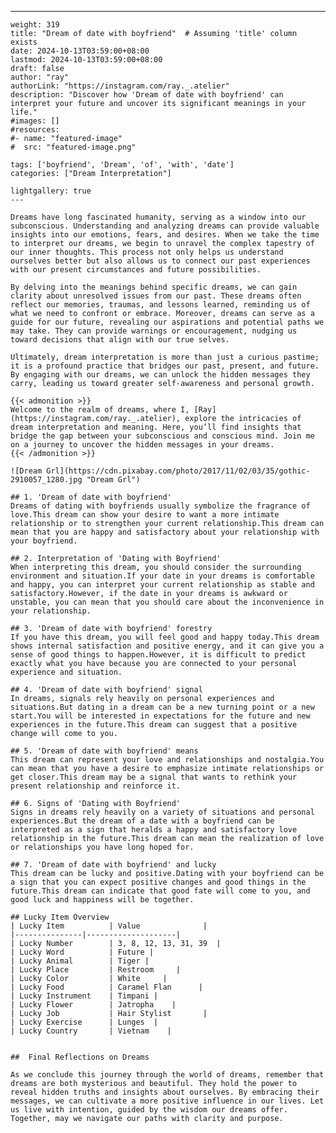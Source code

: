 ---
    weight: 319
    title: "Dream of date with boyfriend"  # Assuming 'title' column exists
    date: 2024-10-13T03:59:00+08:00
    lastmod: 2024-10-13T03:59:00+08:00
    draft: false
    author: "ray"
    authorLink: "https://instagram.com/ray._.atelier"
    description: "Discover how 'Dream of date with boyfriend' can interpret your future and uncover its significant meanings in your life."
    #images: []
    #resources:
    #- name: "featured-image"
    #  src: "featured-image.png"
    
    tags: ['boyfriend', 'Dream', 'of', 'with', 'date']
    categories: ["Dream Interpretation"]
    
    lightgallery: true
    ---
    
    Dreams have long fascinated humanity, serving as a window into our subconscious. Understanding and analyzing dreams can provide valuable insights into our emotions, fears, and desires. When we take the time to interpret our dreams, we begin to unravel the complex tapestry of our inner thoughts. This process not only helps us understand ourselves better but also allows us to connect our past experiences with our present circumstances and future possibilities.
    
    By delving into the meanings behind specific dreams, we can gain clarity about unresolved issues from our past. These dreams often reflect our memories, traumas, and lessons learned, reminding us of what we need to confront or embrace. Moreover, dreams can serve as a guide for our future, revealing our aspirations and potential paths we may take. They can provide warnings or encouragement, nudging us toward decisions that align with our true selves.
    
    Ultimately, dream interpretation is more than just a curious pastime; it is a profound practice that bridges our past, present, and future. By engaging with our dreams, we can unlock the hidden messages they carry, leading us toward greater self-awareness and personal growth.
    
    {{< admonition >}}
    Welcome to the realm of dreams, where I, [Ray](https://instagram.com/ray._.atelier), explore the intricacies of dream interpretation and meaning. Here, you’ll find insights that bridge the gap between your subconscious and conscious mind. Join me on a journey to uncover the hidden messages in your dreams.
    {{< /admonition >}}
    
    ![Dream Grl](https://cdn.pixabay.com/photo/2017/11/02/03/35/gothic-2910057_1280.jpg "Dream Grl")
    
    ## 1. 'Dream of date with boyfriend'
    Dreams of dating with boyfriends usually symbolize the fragrance of love.This dream can show your desire to want a more intimate relationship or to strengthen your current relationship.This dream can mean that you are happy and satisfactory about your relationship with your boyfriend.
    
    ## 2. Interpretation of 'Dating with Boyfriend'
    When interpreting this dream, you should consider the surrounding environment and situation.If your date in your dreams is comfortable and happy, you can interpret your current relationship as stable and satisfactory.However, if the date in your dreams is awkward or unstable, you can mean that you should care about the inconvenience in your relationship.
    
    ## 3. 'Dream of date with boyfriend' forestry
    If you have this dream, you will feel good and happy today.This dream shows internal satisfaction and positive energy, and it can give you a sense of good things to happen.However, it is difficult to predict exactly what you have because you are connected to your personal experience and situation.
    
    ## 4. 'Dream of date with boyfriend' signal
    In dreams, signals rely heavily on personal experiences and situations.But dating in a dream can be a new turning point or a new start.You will be interested in expectations for the future and new experiences in the future.This dream can suggest that a positive change will come to you.
    
    ## 5. 'Dream of date with boyfriend' means
    This dream can represent your love and relationships and nostalgia.You can mean that you have a desire to emphasize intimate relationships or get closer.This dream may be a signal that wants to rethink your present relationship and reinforce it.
    
    ## 6. Signs of 'Dating with Boyfriend'
    Signs in dreams rely heavily on a variety of situations and personal experiences.But the dream of a date with a boyfriend can be interpreted as a sign that heralds a happy and satisfactory love relationship in the future.This dream can mean the realization of love or relationships you have long hoped for.
    
    ## 7. 'Dream of date with boyfriend' and lucky
    This dream can be lucky and positive.Dating with your boyfriend can be a sign that you can expect positive changes and good things in the future.This dream can indicate that good fate will come to you, and good luck and happiness will be together.
    
    ## Lucky Item Overview
    | Lucky Item          | Value              |
    |---------------|--------------------|
    | Lucky Number        | 3, 8, 12, 13, 31, 39  |
    | Lucky Word          | Future |
    | Lucky Animal        | Tiger |
    | Lucky Place         | Restroom     |
    | Lucky Color         | White     |
    | Lucky Food          | Caramel Flan      |
    | Lucky Instrument    | Timpani |
    | Lucky Flower        | Jatropha    |
    | Lucky Job           | Hair Stylist       |
    | Lucky Exercise      | Lunges  |
    | Lucky Country       | Vietnam    |
    
    
    ##  Final Reflections on Dreams
    
    As we conclude this journey through the world of dreams, remember that dreams are both mysterious and beautiful. They hold the power to reveal hidden truths and insights about ourselves. By embracing their messages, we can cultivate a more positive influence in our lives. Let us live with intention, guided by the wisdom our dreams offer. Together, may we navigate our paths with clarity and purpose.
    